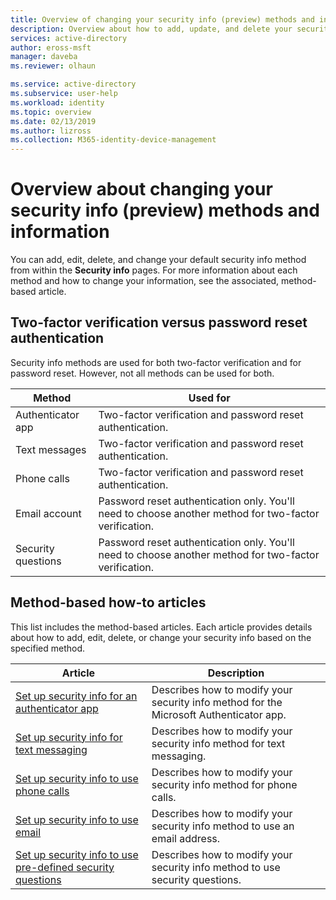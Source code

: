 ```yaml
---
title: Overview of changing your security info (preview) methods and information - Azure Active Directory | Microsoft Docs
description: Overview about how to add, update, and delete your security info methods for two-factor verification and self-service password reset.
services: active-directory
author: eross-msft
manager: daveba
ms.reviewer: olhaun

ms.service: active-directory
ms.subservice: user-help
ms.workload: identity
ms.topic: overview
ms.date: 02/13/2019
ms.author: lizross
ms.collection: M365-identity-device-management
---
```


# Overview about changing your security info (preview) methods and information

You can add, edit, delete, and change your default security info method from within the **Security info** pages. For more information about each method and how to change your information, see the associated, method-based article.

## Two-factor verification versus password reset authentication

Security info methods are used for both two-factor verification and for password reset. However, not all methods can be used for both.

|Method|Used for|
|------|--------|
| Authenticator app | Two-factor verification and password reset authentication. |
| Text messages | Two-factor verification and password reset authentication. |
| Phone calls | Two-factor verification and password reset authentication. |
| Email account | Password reset authentication only. You'll need to choose another method for two-factor verification. |
| Security questions | Password reset authentication only. You'll need to choose another method for two-factor verification. |

## Method-based how-to articles

This list includes the method-based articles. Each article provides details about how to add, edit, delete, or change your security info based on the specified method.

|Article |Description |
|------|------------|
| [Set up security info for an authenticator app](security-info-setup-auth-app.md) | Describes how to modify your security info method for the Microsoft Authenticator app. |
| [Set up security info for text messaging](security-info-setup-text-msg.md) | Describes how to modify your security info method for text messaging. |
| [Set up security info to use phone calls](security-info-setup-phone-number.md) | Describes how to modify your security info method for phone calls. |
| [Set up security info to use email](security-info-setup-email.md) | Describes how to modify your security info method to use an email address. |
| [Set up security info to use pre-defined security questions](security-info-setup-questions.md)|Describes how to modify your security info method to use security questions. |
